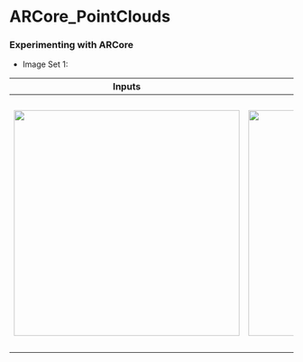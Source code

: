 # ARCore_PointClouds

### Experimenting with ARCore

- Image Set 1:

| Inputs | ... | ... | Output |
|:-------------------------:|:-------------------------:|:-------------------------:|:-------------------------:|
| <img width="400" alt=" " src="https://github.com/vikasTmz/ARCore_PointClouds/blob/master/IMG_20200310_224758.jpg?raw=true"> | <img width="400" alt=" " src="https://github.com/vikasTmz/ARCore_PointClouds/blob/master/IMG_20200310_224802.jpg?raw=true"> | <img width="400" alt=" " src="https://github.com/vikasTmz/ARCore_PointClouds/blob/master/IMG_20200310_224816.jpg?raw=true"> | <img width="450" alt=" " src="https://github.com/vikasTmz/ARCore_PointClouds/blob/master/output1.gif?raw=true"> |
